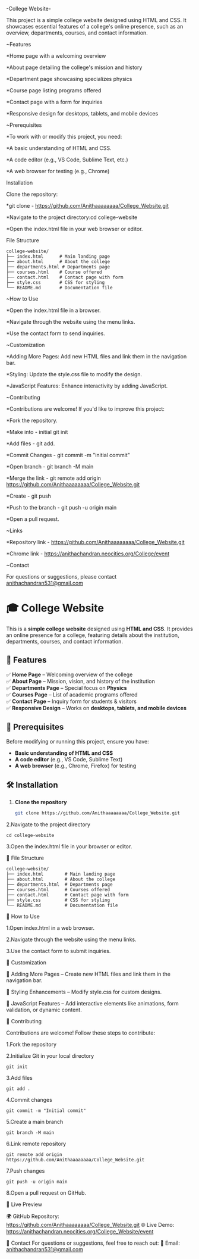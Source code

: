 -College Website-


This project is a simple college website designed using HTML and CSS. It showcases essential features of a college's online presence, such as an overview, departments, courses, and contact information.


~Features

*Home page with a welcoming overview

*About page detailing the college's mission and history

*Department page showcasing specializes physics

*Course page listing programs offered

*Contact page with a form for inquiries

*Responsive design for desktops, tablets, and mobile devices


~Prerequisites

*To work with or modify this project, you need:

*A basic understanding of HTML and CSS.

*A code editor (e.g., VS Code, Sublime Text, etc.)

*A web browser for testing (e.g., Chrome)


Installation

Clone the repository:

*git clone - https://github.com/Anithaaaaaaaa/College_Website.git

*Navigate to the project directory:cd college-website

*Open the index.html file in your web browser or editor.


File Structure

```
college-website/
├── index.html      # Main landing page
├── about.html      # About the college
├── departments.html # Departments page
├── courses.html    # Course offered
├── contact.html    # Contact page with form
├── style.css       # CSS for styling
└── README.md       # Documentation file
```

~How to Use

*Open the index.html file in a browser.

*Navigate through the website using the menu links.

*Use the contact form to send inquiries.


~Customization

*Adding More Pages: Add new HTML files and link them in the navigation bar.

*Styling: Update the style.css file to modify the design.

*JavaScript Features: Enhance interactivity by adding JavaScript.


~Contributing

*Contributions are welcome! If you'd like to improve this project:

*Fork the repository.

*Make into - initial git init

*Add files - git add.

*Commit Changes - git commit -m "initial commit"

*Open branch - git branch -M main

*Merge the link - git remote add origin https://github.com/Anithaaaaaaaa/College_Website.git

*Create - git push

*Push to the branch - git push -u origin main

*Open a pull request.


~Links

*Repository link - https://github.com/Anithaaaaaaaa/College_Website.git

*Chrome link - https://anithachandran.neocities.org/College/event


~Contact

For questions or suggestions, please contact anithachandran531@gmail.com




# 🎓 College Website

This is a **simple college website** designed using **HTML and CSS**. It provides an online presence for a college, featuring details about the institution, departments, courses, and contact information.

## 🚀 Features
✅ **Home Page** – Welcoming overview of the college  
✅ **About Page** – Mission, vision, and history of the institution  
✅ **Departments Page** – Special focus on **Physics**  
✅ **Courses Page** – List of academic programs offered  
✅ **Contact Page** – Inquiry form for students & visitors  
✅ **Responsive Design** – Works on **desktops, tablets, and mobile devices**  

## 📌 Prerequisites
Before modifying or running this project, ensure you have:  
- **Basic understanding of HTML and CSS**  
- **A code editor** (e.g., VS Code, Sublime Text)  
- **A web browser** (e.g., Chrome, Firefox) for testing  

## 🛠 Installation
1. **Clone the repository**  
   ```sh
   git clone https://github.com/Anithaaaaaaaa/College_Website.git
2.Navigate to the project directory
```
cd college-website
```
3.Open the index.html file in your browser or editor.   


📂 File Structure
```
college-website/
├── index.html        # Main landing page
├── about.html        # About the college
├── departments.html  # Departments page
├── courses.html      # Courses offered
├── contact.html      # Contact page with form
├── style.css         # CSS for styling
└── README.md         # Documentation file
```


🎯 How to Use

1.Open index.html in a web browser.

2.Navigate through the website using the menu links.

3.Use the contact form to submit inquiries.


🔧 Customization

🔹 Adding More Pages – Create new HTML files and link them in the navigation bar.

🔹 Styling Enhancements – Modify style.css for custom designs.

🔹 JavaScript Features – Add interactive elements like animations, form validation, or dynamic content.


🤝 Contributing

Contributions are welcome! Follow these steps to contribute:

1.Fork the repository

2.Initialize Git in your local directory
```
git init
```
3.Add files
```
git add .
```
4.Commit changes
```
git commit -m "Initial commit"
```
5.Create a main branch
```
git branch -M main
```
6.Link remote repository
```
git remote add origin https://github.com/Anithaaaaaaaa/College_Website.git
```
7.Push changes
```
git push -u origin main
```
8.Open a pull request on GitHub.


🔗 Live Preview

🌍 GitHub Repository: https://github.com/Anithaaaaaaaa/College_Website.git
🌐 Live Demo: https://anithachandran.neocities.org/College_Website/event


📩 Contact
For questions or suggestions, feel free to reach out:
📧 Email: anithachandran531@gmail.com


